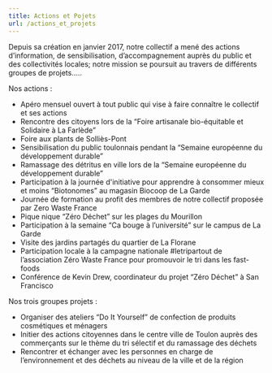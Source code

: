 ```yaml
---
title: Actions et Pojets
url: /actions_et_projets
---
```


Depuis sa création en janvier 2017, notre collectif a mené des actions d’information, de sensibilisation, d’accompagnement auprès du public et des collectivités locales;
notre mission se poursuit au travers de différents groupes de projets…..

Nos actions :

* Apéro mensuel ouvert à tout public qui vise à faire connaître le collectif et ses actions
* Rencontre des citoyens lors de la “Foire artisanale bio-équitable et Solidaire à La Farlède”
* Foire aux plants de Solliès-Pont
* Sensibilisation du public toulonnais pendant la “Semaine européenne du développement durable”
* Ramassage des détritus en ville lors de la “Semaine européenne du développement durable”
* Participation à la journée d'initiative pour apprendre à consommer mieux et moins “Biotonomes” au magasin Biocoop de La Garde
* Journée de formation au profit des membres de notre collectif proposée par Zero Waste France
* Pique nique “Zéro Déchet” sur les plages du Mourillon
* Participation à la semaine “Ca bouge à l’université” sur le campus de La Garde
* Visite des jardins partagés du quartier de La Florane
* Participation locale à la campagne nationale #letripartout de l’association Zéro Waste France pour promouvoir le tri dans les fast-foods
* Conférence de Kevin Drew, coordinateur du projet “Zéro Déchet” à San Francisco


Nos trois groupes projets :

* Organiser des ateliers “Do It Yourself” de confection de produits cosmétiques et ménagers
* Initier des actions citoyennes dans le centre ville de Toulon auprès des commerçants sur le thème du tri sélectif et du ramassage des déchets
* Rencontrer et échanger avec les personnes en charge de l’environnement et des déchets au niveau de la ville et de la région
